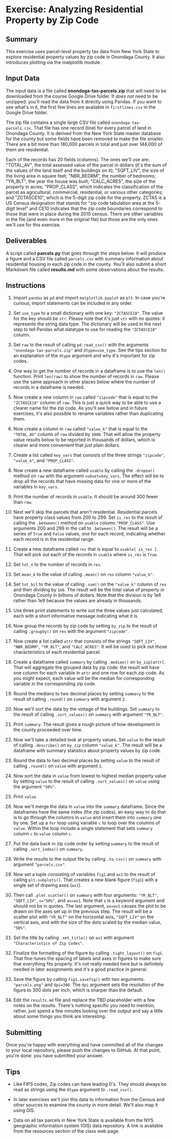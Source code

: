 # Exercise: Analyzing Residential Property by Zip Code

## Summary

This exercise uses parcel-level property tax data from New York State to explore residential property values by zip code in Onondaga County. It also introduces plotting via the matplotlib module.

## Input Data

The input data is a file called **onondaga-tax-parcels.zip** that will need to be downloaded from the course Google Drive folder. It *does not* need to be unzipped: you'll read the data from it directly using Pandas. If you want to see what's in it, the first few lines are available in `firstlines.csv` in the Google Drive folder.

The zip file contains a single large CSV file called `onondaga-tax-parcels.csv`. That file has one record (line) for every parcel of land in Onondaga County. It is derived from the New York State master database for the county but some fields have been removed to make the file smaller. There are a bit more than 180,000 parcels in total and just over 144,000 of them are residential.

Each of the records has 20 fields (columns). The ones we'll use are: "TOTAL_AV", the total assessed value of the parcel in dollars (it's the sum of the values of the land itself and the buildings on it); "SQFT_LIV", the size of the living area in square feet; "NBR_BEDRM", the number of bedrooms; "YR_BLT", the year the house was built; "CALC_ACRES", the size of the property in acres; "PROP_CLASS", which indicates the classification of the parcel as agricultural, commercial, residential, or various other categories; and "ZCTA5CE10", which is the 5-digit zip code for the property. ZCTA5 is a US Census designation that stands for "zip code tabulation area at the 5-digit level" and CE10 indicates that the zip code boundaries correspond to those that were in place during the 2010 census. There are other variables in the file (and even more in the original file) but those are the only ones we'll use for this exercise.

## Deliverables

A script called **parcels.py** that goes through the steps below. It will produce a figure and a CSV file called `parcels.csv` with summary information about residential housing in each zip code in the county. You'll also submit a short Markdown file called **results.md** with some observations about the results.

## Instructions

1. Import `pandas` as `pd` and import `matplotlib.pyplot` as `plt`. In case you're curious, import statements can be included in any order.

1. Set `use_type` to a small dictionary with one key: `"ZCTA5CE10"`. The value for the key should be `str`. Please note that it's just `str` with no quotes: it represents the string data type. The dictionary will be used in the next step to tell Pandas what datatype to use for reading the `"ZCTA5CE10"` column.

1. Set `raw` to the result of calling `pd.read_csv()` with the arguments `"onondaga-tax-parcels.zip"` and `dtype=use_type`. See the tips section for an explanation of the `dtype` argument and why it's important for zip codes.

1. One way to get the number of records in a dataframe is to use the `len()` function. Print `len(raw)` to show the number of records in `raw`. Please use the same approach in other places below where the number of records in a dataframe is needed.

1. Now create a new column in `raw` called `"zipcode"` that is equal to the `"ZCTA5CE10"` column of `raw`. This is just a quick way to be able to use a clearer name for the zip code. As you'll see below and in future exercises, it's also possible to rename variables rather than duplicating them.

1. Now create a column in `raw` called `"value_k"` that is equal to the `"TOTAL_AV"` column of `raw` divided by `1000`. That will allow the property value results below to be reported in thousands of dollars, which is clearer and more convenient that just plain dollars.

1. Create a list called `key_vars` that consists of the three strings `"zipcode"`, `"value_k"`, and `"PROP_CLASS"`.

1. Now create a new dataframe called `usable` by calling the `.dropna()` method on `raw` with the argument `subset=key_vars`. The effect will be to drop all the records that have missing data for one or more of the variables in `key_vars`.

1. Print the number of records in `usable`. It should be around 300 fewer than `raw`.

1. Next we'll skip the parcels that aren't residential. Residential parcels have property class values from 200 to 299. Set `is_res` to the result of calling the `.between()` method on `usable` column `"PROP_CLASS"`. Use arguments 200 and 299 in the call to `.between()`. The result will be a series of `True` and `False` values, one for each record, indicating whether each record is in the residential range.

1. Create a new dataframe called `res` that is equal to `usable[ is_res ]`. That will pick out each of the records in `usable` where `is_res` is `True`.

1. Set `tot_n` to the number of records in `res`.

1. Set `mean_k` to the value of calling `.mean()` on `res` column `"value_k"`.

1. Set `tot_bil` to the value of calling `.sum()` on the `"value_k"` column of `res` and then dividing by `1e6`. The result will be the total value of property in Onondaga County in billions of dollars. Note that the division is by 1e6 rather than 1e9 because the values are already in thousands.

1. Use three print statements to write out the three values just calculated, each with a short informative message indicating what it is.

1. Now group the records by zip code by setting `by_zip` to the result of calling `.groupby()` on `res` with the argument `"zipcode"`.

1. Now create a list called `attr` that consists of the strings `"SQFT_LIV"`, `"NBR_BEDRM"`, `"YR_BLT"`, and `"CALC_ACRES"`. It will be used to pick out those characteristics of each residential parcel.

1. Create a dataframe called `summary` by calling `.median()` on `by_zip[attr]`. That will aggregate the grouped data by zip code: the result will have one column for each variable in `attr` and one row for each zip code. As you might expect, each value will be the median for corresponding variable in the corresponding zip code.

1. Round the medians to two decimal places by setting `summary` to the result of calling `.round()` on `summary` with argument `2`.

1. Now we'll sort the data by the vintage of the buildings. Set `summary` to the result of calling `.sort_values()` on `summary` with argument `"YR_BLT"`.

1. Print `summary`. The result gives a rough picture of how development in the county proceeded over time.

1. Now we'll take a detailed look at property values. Set `value` to the result of calling `.describe()` on `by_zip` column `"value_k"`. The result will be a dataframe with summary statistics about property values by zip code.

1. Round the data to two decimal places by setting `value` to the result of calling `.round()` on `value` with argument `2`.

1. Now sort the data in `value` from lowest to highest median property value by setting `value` to the result of calling `.sort_values()` on `value` using the argument `"50%"`.

1. Print `value`.

1. Now we'll merge the data in `value` into the `summary` dataframe. Since the dataframes have the same index (the zip codes), an easy way to do that is to go through the columns in `value` and insert them into `summary` one by one. Set up a `for` loop using variable `c` to loop over the columns of `value`. Within the loop include a single statement that sets `summary` column `c` to `value` column `c`.

1. Put the data back in zip code order by setting `summary` to the result of calling `.sort_index()` on `summary`.

1. Write the results to the output file by calling `.to_csv()` on `summary` with argument `"parcels.csv"`.

1. Now set a tuple consisting of variables `fig1` and `ax1` to the result of calling `plt.subplots()`. That creates a new blank figure (`fig1`) with a single set of drawing axes (`ax1`).

1. Then call `.plot.scatter()` on `summary` with four arguments: `"YR_BLT"`, `"SQFT_LIV"`, `s="50%"`, and `ax=ax1`. Note that `s` is a keyword argument and should not be in quotes. The last argument, `ax=ax1` causes the plot to be drawn on the axes set up in the previous step. The result will be a scatter plot with `"YR_BLT"` on the horizontal axis, `"SQFT_LIV"` on the vertical axis, and with the size of the dots scaled by the median value, `"50%"`.

1. Set the title by calling `.set_title()` on `ax1` with argument `"Characteristics of Zip Codes"`.

1. Finalize the formatting of the figure by calling `.tight_layout()` on `fig1`. That fine-tunes the spacing of labels and axes in figures to make sure that everything fits properly. It's not really needed here but is definitely needed in later assignments and it's a good practice in general.

1. Save the figure by calling `fig1.savefig()` with two arguments: `"parcels.png"` and `dpi=300`. The `dpi` argument sets the resolution of the figure to 300 dots per inch, which is sharper than the default.

1. Edit the `results.md` file and replace the TBD placeholder with a few notes on the results. There's nothing specific you need to mention; rather, just spend a few minutes looking over the output and say a little about some things you think are interesting.

## Submitting

Once you're happy with everything and have committed all of the changes to your local repository, please push the changes to GitHub. At that point, you're done: you have submitted your answer.

## Tips

+ Like FIPS codes, Zip codes can have leading 0's. They should always be read as strings using the `dtype` argument to `.read_csv()`.

+ In later exercises we'll join this data to information from the Census and other sources to examine the county in more detail. We'll also map it using GIS.

+ Data on all tax parcels in New York State is available from the NYS geographic information system (GIS) data repository. A link is available from the resources section of the class web page.
